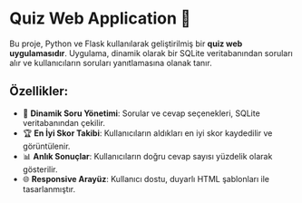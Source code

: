 # Quiz Web Application 🎯

Bu proje, Python ve Flask kullanılarak geliştirilmiş bir **quiz web uygulamasıdır**. Uygulama, dinamik olarak bir SQLite veritabanından soruları alır ve kullanıcıların soruları yanıtlamasına olanak tanır.

## Özellikler:
- 📝 **Dinamik Soru Yönetimi**: Sorular ve cevap seçenekleri, SQLite veritabanından çekilir.
- 🏆 **En İyi Skor Takibi**: Kullanıcıların aldıkları en iyi skor kaydedilir ve görüntülenir.
- 📊 **Anlık Sonuçlar**: Kullanıcıların doğru cevap sayısı yüzdelik olarak gösterilir.
- 🌐 **Responsive Arayüz**: Kullanıcı dostu, duyarlı HTML şablonları ile tasarlanmıştır.
